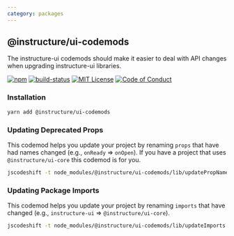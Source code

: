 ```yaml
---
category: packages
---
```


## @instructure/ui-codemods

The instructure-ui codemods should make it easier to deal with API changes when upgrading instructure-ui libraries.

[![npm][npm]][npm-url]
[![build-status][build-status]][build-status-url]
[![MIT License][license-badge]][LICENSE]
[![Code of Conduct][coc-badge]][coc]

### Installation

```sh
yarn add @instructure/ui-codemods
```

### Updating Deprecated Props

This codemod helps you update your project by renaming `props` that have had names changed (e.g., `onReady` => `onOpen`). If you have a project that uses `@instructure/ui-core` this codemod is for you.

```sh
jscodeshift -t node_modules/@instructure/ui-codemods/lib/updatePropNames.js <path> --config=node_modules/@instructure/ui-core/config/propNames.config.json
```

### Updating Package Imports

This codemod helps you update your project by renaming `imports` that have changed (e.g., `instructure-ui` => `@instructure/ui-core`).

```sh
jscodeshift -t node_modules/@instructure/ui-codemods/lib/updateImports.js <path> --config=node_modules/@instructure/ui-core/config/imports.config.json
```

[npm]: https://img.shields.io/npm/v/@instructure/ui-codemods.svg
[npm-url]: https://npmjs.com/package/@instructure/ui-codemods

[build-status]: https://travis-ci.org/instructure/instructure-ui.svg?branch=master
[build-status-url]: https://travis-ci.org/instructure/instructure-ui "Travis CI"

[license-badge]: https://img.shields.io/npm/l/instructure-ui.svg?style=flat-square
[license]: https://github.com/instructure/instructure-ui/blob/master/LICENSE

[coc-badge]: https://img.shields.io/badge/code%20of-conduct-ff69b4.svg?style=flat-square
[coc]: https://github.com/instructure/instructure-ui/blob/master/CODE_OF_CONDUCT.md
